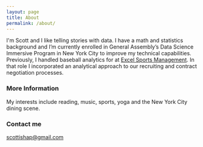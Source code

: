 ```yaml
---
layout: page
title: About
permalink: /about/
---
```


I'm Scott and I like telling stories with data. I have a math and statistics background and I’m currently enrolled in General Assembly’s Data Science Immersive Program in New York City to improve my technical capabilities. Previously, I handled baseball analytics for at [Excel Sports Management](www.excelsm.com). In that role I incorporated an analytical approach to our recruiting and contract negotiation processes. 

### More Information

My interests include reading, music, sports, yoga and the New York City dining scene.

### Contact me

[scottishap@gmail.com](mailto:scottishap@gmail.com)
